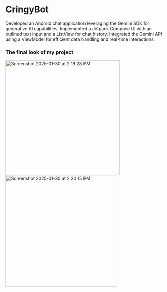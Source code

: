# CringyBot
Developed an Android chat application leveraging the Gemini SDK for generative AI capabilities. Implemented a Jetpack Compose UI with an outlined text input and a ListView for chat history. Integrated the Gemini API using a ViewModel for efficient data handling and real-time interactions.


### The final look of my project 

<img width="364" alt="Screenshot 2025-01-30 at 2 19 28 PM" src="https://github.com/user-attachments/assets/7f1d4c3d-1aa9-49a6-ba8c-5afe8ece6804" />


<img width="356" alt="Screenshot 2025-01-30 at 2 20 15 PM" src="https://github.com/user-attachments/assets/882a8679-9d00-45f0-8900-9c4795cf523d" />

